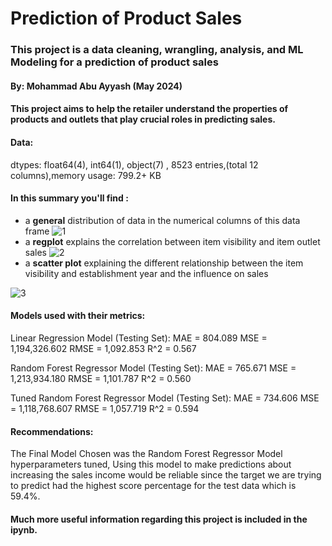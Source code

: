 # Prediction of Product Sales
### This project is a data cleaning, wrangling, analysis, and ML Modeling for a prediction of product sales
#### By: Mohammad Abu Ayyash (May 2024)
#### This project aims to help the retailer understand the properties of products and outlets that play crucial roles in predicting sales.
#### Data:
dtypes: float64(4), int64(1), object(7) , 8523 entries,(total 12 columns),memory usage: 799.2+ KB
#### In this summary you'll find :
- a **general** distribution of data in the numerical columns of this data frame
![1](https://github.com/achelousace/Prediction-of-Product/assets/168934903/7ca75718-f700-4505-bfe2-8ae839502341)
- a **regplot** explains the correlation between item visibility and item outlet sales
![2](https://github.com/achelousace/Prediction-of-Product/assets/168934903/218ca313-35ca-4c85-9bb9-5c07b6ec25b5)
- a **scatter plot** explaining the different relationship between the item visibility and establishment year and the influence on sales

![3](https://github.com/achelousace/Prediction-of-Product/assets/168934903/c2e535f2-c3bd-4d75-b528-cfebba66f785)

#### Models used with their metrics:
Linear Regression Model (Testing Set):
MAE = 804.089
MSE = 1,194,326.602
RMSE = 1,092.853
R^2 = 0.567

Random Forest Regressor Model (Testing Set):
MAE = 765.671
MSE = 1,213,934.180
RMSE = 1,101.787
R^2 = 0.560

Tuned Random Forest Regressor Model (Testing Set):
MAE = 734.606
MSE = 1,118,768.607
RMSE = 1,057.719
R^2 = 0.594

#### Recommendations: 
The Final Model Chosen was the Random Forest Regressor Model hyperparameters tuned, Using this model to make predictions about increasing the sales income would be reliable since the target we are trying to predict had the highest score percentage for the test data which is 59.4%.

#### Much more useful information regarding this project is included in the ipynb.
